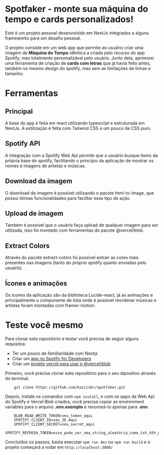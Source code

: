 # Spotfaker - monte sua máquina do tempo e cards personalizados!

Este é um projeto pessoal desenvolvido em NextJs integrados a alguns frameworks para um desafio pessoal. 

O projeto consiste em um web app que permite ao usuário criar uma imagem de **Máquina do Tempo** idêntica a criada pelo recurso do app Spotify, mas totalmente personalizável pelo usuário. Junto dela, aprimorei uma ferramenta de criação de **cards com letras** que já havia feito antes, também no mesmo design do spotify, mas sem as limitações de linhas e tamanho.


# Ferramentas


## Principal

A base do app é feita em react utilizando typescript e estruturada em NextJs. A estilização é feita com Tailwind CSS e um pouco de CSS puro.

## Spotify API

A integração com a Spotify Web Api permite que o usuário busque items da própria base do spotify, facilitando o princípio da aplicação de mostrar os nomes e imagens de artistas e músicas.

## Download da imagem

O download da imagem é possível utilizando o pacote html-to-image, que possui ótimas funcionalidades para facilitar esse tipo de ação.

## Upload de imagem
Também é possível que o usuário faça upload de qualquer imagem para ser utilizada, isso foi montado com ferramentas do pacote @vercel/blob.

## Extract Colors

Através do pacote extract-colors foi possível extrair as cores mais presentes nas imagens (tanto do próprio spotify quanto enviadas pelo usuário).

## Ícones e animações

Os ícones da aplicação são da biblioteca Lucide-react, já as animações e principalmente o componente de lista onde é possível reordenar músicas e artistas foram montadas com framer-motion.


# Teste você mesmo

Para clonar este repositório e testar você precisa de seguir alguns requisitos: 

- Ter um pouco de familiaridade com Nextjs
- Criar um [app no Spotify for Developers](https://developer.spotify.com/documentation/web-api/tutorials/getting-started#create-an-app)
- Criar um [projeto vercel para usar o @vercel/blob](https://vercel.com/docs/storage/vercel-blob/using-blob-sdk)

Primeiro, você precisa clonar este repositório para o seu dipositivo através do terminal:

```
	git clone https://github.com/kaizinbr/spotfaker.git
```

Depois, instale os comandos com ```npm install```, e com os apps da Web Api do Spotify e Vercel Blob criados, você precisa copiar as environment variables para o arquivo **.env.exemplo** e renomeá-lo apenas para **.env**.

```
	BLOB_READ_WRITE_TOKEN=seu_token_aqui
	SPOTIFY_CLIENT_ID=seu_ID_Aqui
	SPOTIFY_CLIENT_SECRET=seu_secret_aqui
	SPOTIFY_REFRESH_TOKEN=esse_pode_ser_uma_string_aleatória_como_txt_4th_gen_leaders
```

Concluídos os passos, basta executar ```npm run dev``` ou ```npm run build``` e o projeto começará a rodar em ```http://localhost:3000/```
